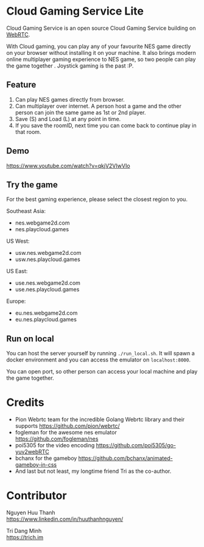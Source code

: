 # Cloud Gaming Service Lite

Cloud Gaming Service is an open source Cloud Gaming Service building on [WebRTC](https://github.com/pion).  
  
With Cloud gaming, you can play any of your favourite NES game directly on your browser without installing it on your machine. It also brings modern online multiplayer gaming experience to NES game, so two people can play the game together . Joystick gaming is the past :P.

## Feature
1. Can play NES games directly from browser.  
2. Can multiplayer over internet. A person host a game and the other person can join the same game as 1st or 2nd player.  
3. Save (S) and Load (L) at any point in time.  
4. If you save the roomID, next time you can come back to continue play in that room.  

## Demo
https://www.youtube.com/watch?v=qkjV2VIwVIo

## Try the game

For the best gaming experience, please select the closest region to you. 

Southeast Asia:  
* nes.webgame2d.com  
* nes.playcloud.games  

US West:  
* usw.nes.webgame2d.com  
* usw.nes.playcloud.games  

US East:  
* use.nes.webgame2d.com  
* use.nes.playcloud.games  

Europe:  
* eu.nes.webgame2d.com  
* eu.nes.playcloud.games  

## Run on local

You can host the server yourself by running `./run_local.sh`. It will spawn a docker environment and you can access the emulator on `localhost:8000`.  

You can open port, so other person can access your local machine and play the game together.  

# Credits

* Pion Webrtc team for the incredible Golang Webrtc library and their supports https://github.com/pion/webrtc/  
* fogleman for the awesome nes emulator https://github.com/fogleman/nes  
* poi5305 for the video encoding https://github.com/poi5305/go-yuv2webRTC  
* bchanx for the gameboy https://github.com/bchanx/animated-gameboy-in-css  
* And last but not least, my longtime friend Tri as the co-author.  

# Contributor

Nguyen Huu Thanh  
https://www.linkedin.com/in/huuthanhnguyen/  

Tri Dang Minh  
https://trich.im  

